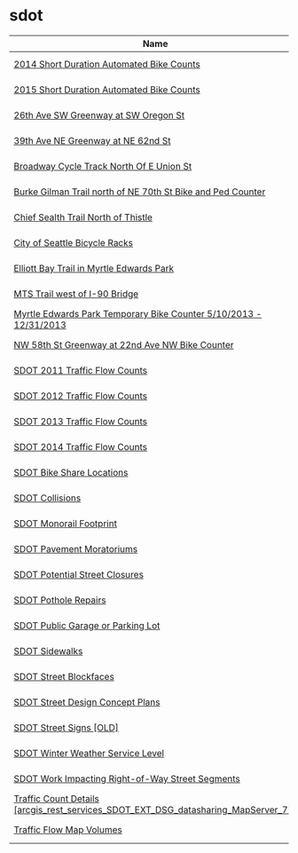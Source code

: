 # sdot

Name | Agency | Published
---- | ---- | ---------
[2014 Short Duration Automated Bike Counts](../socrata/m83s-wdbc.md) | data.seattle.gov | 2016-04-25
[2015 Short Duration Automated Bike Counts](../socrata/jqzt-uqux.md) | data.seattle.gov | 2016-04-25
[26th Ave SW Greenway at SW Oregon St](../socrata/mefu-7eau.md) | data.seattle.gov | 2017-04-03
[39th Ave NE Greenway at NE 62nd St](../socrata/3h7e-f49s.md) | data.seattle.gov | 2017-04-03
[Broadway Cycle Track North Of E Union St](../socrata/j4vh-b42a.md) | data.seattle.gov | 2017-04-03
[Burke Gilman Trail north of NE 70th St Bike and Ped Counter](../socrata/2z5v-ecg8.md) | data.seattle.gov | 2017-04-03
[Chief Sealth Trail North of Thistle](../socrata/uh8h-bme7.md) | data.seattle.gov | 2015-12-02
[City of Seattle Bicycle Racks](../socrata/vncn-umqp.md) | data.seattle.gov | 2011-04-17
[Elliott Bay Trail in Myrtle Edwards Park](../socrata/4qej-qvrz.md) | data.seattle.gov | 2017-04-03
[MTS Trail west of I-90 Bridge](../socrata/u38e-ybnc.md) | data.seattle.gov | 2017-04-03
[Myrtle Edwards Park Temporary Bike Counter 5/10/2013 - 12/31/2013](../socrata/dyyz-c89u.md) | data.seattle.gov | 2014-01-03
[NW 58th St Greenway at 22nd Ave NW Bike Counter](../socrata/47yq-6ugv.md) | data.seattle.gov | 2017-04-03
[SDOT 2011 Traffic Flow Counts](../socrata/vx33-v49r.md) | data.seattle.gov | 2015-03-19
[SDOT 2012 Traffic Flow Counts](../socrata/tuke-av4m.md) | data.seattle.gov | 2016-04-21
[SDOT 2013 Traffic Flow Counts](../socrata/fr45-zvkn.md) | data.seattle.gov | 2016-04-21
[SDOT 2014 Traffic Flow Counts](../socrata/4mwk-gpn6.md) | data.seattle.gov | 2016-04-21
[SDOT Bike Share Locations](../socrata/umsi-qdf7.md) | data.seattle.gov | 2016-04-21
[SDOT Collisions](../socrata/v7k9-7dn4.md) | data.seattle.gov | 2015-03-21
[SDOT Monorail Footprint](../socrata/7i82-epvc.md) | data.seattle.gov | 2016-04-22
[SDOT Pavement Moratoriums](../socrata/enbi-wkp3.md) | data.seattle.gov | 2012-12-10
[SDOT Potential Street Closures](../socrata/mbv9-xymh.md) | data.seattle.gov | 2016-04-21
[SDOT Pothole Repairs](../socrata/w3qe-e2jj.md) | data.seattle.gov | 2012-04-27
[SDOT Public Garage or Parking Lot](../socrata/3neb-8edu.md) | data.seattle.gov | 2012-04-27
[SDOT Sidewalks](../socrata/dsed-gzpp.md) | data.seattle.gov | 2016-06-15
[SDOT Street Blockfaces](../socrata/wbng-6x9n.md) | data.seattle.gov | 2016-05-03
[SDOT Street Design Concept Plans](../socrata/meg4-yi27.md) | data.seattle.gov | 2016-04-21
[SDOT Street Signs [OLD]](../socrata/kb3s-zi3z.md) | data.seattle.gov | 2015-03-19
[SDOT Winter Weather Service Level](../socrata/kcuv-5zuy.md) | data.seattle.gov | 2016-04-22
[SDOT Work Impacting Right-of-Way Street Segments](../socrata/h9m8-4k45.md) | data.seattle.gov | 2014-11-18
[Traffic Count Details [arcgis_rest_services_SDOT_EXT_DSG_datasharing_MapServer_77]](../socrata/qfw2-ekmx.md) | data.seattle.gov | 2015-03-19
[Traffic Flow Map Volumes](../socrata/38vd-gytv.md) | data.seattle.gov | 2016-01-04


